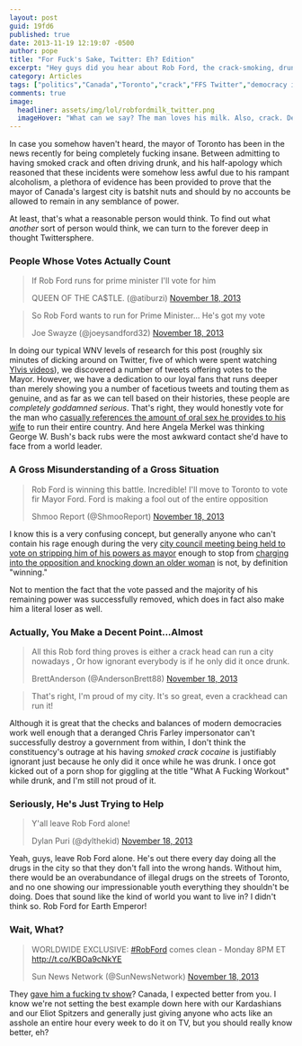 ```yaml
---
layout: post
guid: 19fd6
published: true
date: 2013-11-19 12:19:07 -0500
author: pope
title: "For Fuck's Sake, Twitter: Eh? Edition"
excerpt: "Hey guys did you hear about Rob Ford, the crack-smoking, drunk-driving Mayor of Toronto? Well, unfortunately for us all, Twitter definitely has, and as always, they hold only the most interesting of opinions about him and the future of his career."
category: Articles
tags: ["politics","Canada","Toronto","crack","FFS Twitter","democracy in action","drugs","reality tv","What A Fucking Workout","everything's okay if you're drunk!","drinking","booze","cocaine","government","Rob Ford","people are stupid"]
comments: true 
image:
  headliner: assets/img/lol/robfordmilk_twitter.png
  imageHover: "What can we say? The man loves his milk. Also, crack. Definitely crack. And alcohol. And public urination. Yeah, all of that. And coke too. And prostitutes. ...Yeah, okay this guy is definitely fucking crazy."
---
```


In case you somehow haven't heard, the mayor of Toronto has been in the news recently for being completely fucking insane. Between admitting to having smoked crack and often driving drunk, and his half-apology which reasoned that these incidents were somehow less awful due to his rampant alcoholism, a plethora of evidence has been provided to prove that the mayor of Canada's largest city is batshit nuts and should by no accounts be allowed to remain in any semblance of power.

At least, that's what a reasonable person would think. To find out what _another_ sort of person would think, we can turn to the forever deep in thought Twittersphere.

### People Whose Votes Actually Count

<blockquote class="twitter-tweet"><p>If Rob Ford runs for prime minister I'll vote for him</p>QUEEN OF THE CA$TLE. (@atiburzi) <a href="https://twitter.com/atiburzi/statuses/402473206209982464">November 18, 2013</a></blockquote><blockquote class="twitter-tweet"><p>So Rob Ford wants to run for Prime Minister... He's got my vote</p>Joe Swayze (@joeysandford32) <a href="https://twitter.com/joeysandford32/statuses/402487542257160192">November 18, 2013</a></blockquote>

In doing our typical WNV levels of research for this post (roughly six minutes of dicking around on Twitter, five of which were spent watching [Ylvis videos](http://www.youtube.com/watch?v=JvUMV1N7eGM)), we discovered a number of tweets offering votes to the Mayor. However, we have a dedication to our loyal fans that runs deeper than merely showing you a number of facetious tweets and touting them as genuine, and as far as we can tell based on their histories, these people are _completely goddamned serious_. That's right, they would honestly vote for the man who [casually references the amount of oral sex he provides to his wife](http://youtu.be/5l1KUgf_vOI?t=15s) to run their entire country. And here Angela Merkel was thinking George W. Bush's back rubs were the most awkward contact she'd have to face from a world leader.

### A Gross Misunderstanding of a Gross Situation

<blockquote class="twitter-tweet"><p>Rob Ford is winning this battle. Incredible! I'll move to Toronto to vote fir Mayor Ford. Ford is making a fool out of the entire opposition</p>Shmoo Report (@ShmooReport) <a href="https://twitter.com/ShmooReport/statuses/402509053248561152">November 18, 2013</a></blockquote>

I know this is a very confusing concept, but generally anyone who can't contain his rage enough during the very [city council meeting being held to vote on stripping him of his powers as mayor](http://www.cnn.com/2013/11/18/world/canada-toronto-mayor/) enough to stop from [charging into the opposition and knocking down an older woman](http://www.youtube.com/watch?feature=player_embedded&v=QB1dJeMtb08) is not, by definition "winning."

Not to mention the fact that the vote passed and the majority of his remaining power was successfully removed, which does in fact also make him a literal loser as well.

### Actually, You Make a Decent Point...Almost

<blockquote class="twitter-tweet"><p>All this Rob ford thing proves is either a crack head can run a city nowadays , Or how ignorant everybody is if he only did it once drunk.</p>BrettAnderson (@AndersonBrett88) <a href="https://twitter.com/AndersonBrett88/statuses/402510068106526720">November 18, 2013</a></blockquote>

> That's right, I'm proud of my city. It's so great, even a crackhead can run it!

Although it is great that the checks and balances of modern democracies work well enough that a deranged Chris Farley impersonator can't successfully destroy a government from within, I don't think the constituency's outrage at his having _smoked crack cocaine_ is justifiably ignorant just because he only did it once while he was drunk. I once got kicked out of a porn shop for giggling at the title "What A Fucking Workout" while drunk, and I'm still not proud of it.

### Seriously, He's Just Trying to Help

<blockquote class="twitter-tweet"><p>Y'all leave Rob Ford alone!</p>Dylan Puri (@dylthekid) <a href="https://twitter.com/dylthekid/statuses/402509446779121664">November 18, 2013</a></blockquote>

Yeah, guys, leave Rob Ford alone. He's out there every day doing all the drugs in the city so that they don't fall into the wrong hands. Without him, there would be an overabundance of illegal drugs on the streets of Toronto, and no one showing our impressionable youth everything they shouldn't be doing. Does that sound like the kind of world you want to live in? I didn't think so. Rob Ford for Earth Emperor!

### Wait, What?

<blockquote class="twitter-tweet"><p>WORLDWIDE EXCLUSIVE: <a href="https://twitter.com/search?q=%23RobFord&amp;src=hash">#RobFord</a> comes clean - Monday 8PM ET <a href="http://t.co/KBOa9cNkYE">http://t.co/KBOa9cNkYE</a></p>Sun News Network (@SunNewsNetwork) <a href="https://twitter.com/SunNewsNetwork/statuses/402490269926293504">November 18, 2013</a></blockquote>

They [gave him a fucking tv show](http://www.sunnewsnetwork.ca/archives/sunnews/straighttalk/2013/11/20131114-120008.html)? Canada, I expected better from you. I know we're not setting the best example down here with our Kardashians and our Eliot Spitzers and generally just giving anyone who acts like an asshole an entire hour every week to do it on TV, but you should really know better, eh?

<script async="" src="//platform.twitter.com/widgets.js" charset="utf-8"></script>